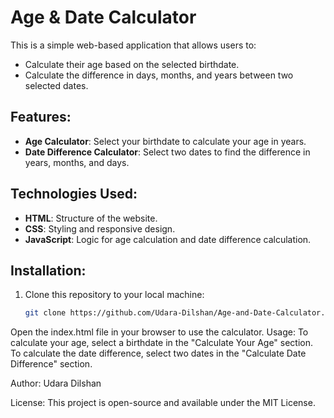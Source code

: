 # Age & Date Calculator

This is a simple web-based application that allows users to:
- Calculate their age based on the selected birthdate.
- Calculate the difference in days, months, and years between two selected dates.

## Features:
- **Age Calculator**: Select your birthdate to calculate your age in years.
- **Date Difference Calculator**: Select two dates to find the difference in years, months, and days.

## Technologies Used:
- **HTML**: Structure of the website.
- **CSS**: Styling and responsive design.
- **JavaScript**: Logic for age calculation and date difference calculation.

## Installation:
1. Clone this repository to your local machine:
   ```bash
   git clone https://github.com/Udara-Dilshan/Age-and-Date-Calculator.git
Open the index.html file in your browser to use the calculator.
Usage:
To calculate your age, select a birthdate in the "Calculate Your Age" section.
To calculate the date difference, select two dates in the "Calculate Date Difference" section.

Author:
Udara Dilshan

License:
This project is open-source and available under the MIT License.

